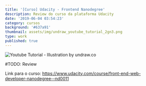 ```yaml
---
title: '[Curso] Udacity - Frontend Nanodegree'
description: Review do curso da plataforma Udacity
date: '2019-06-04 03:54:23'
category: cursos
background: '#637a91'
thumbnail: assets/img/undraw_youtube_tutorial_2gn3.png
type: work
published: true
---
```

![Youtube Tutorial - Illustration by undraw.co](assets/img/undraw_youtube_tutorial_2gn3.png "Youtube Tutorial - Illustration by undraw.co")

\#TODO: Review

Link para o curso: <https://www.udacity.com/course/front-end-web-developer-nanodegree--nd0011>
